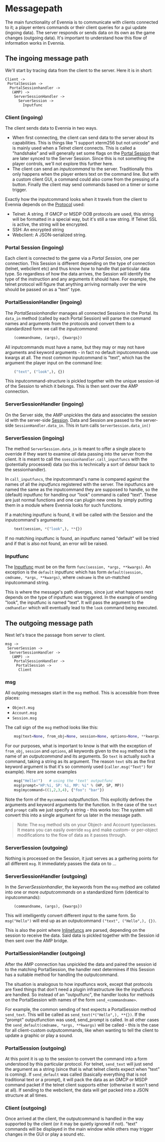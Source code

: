 # Messagepath


The main functionality of Evennia is to communicate with clients connected to it; a player enters
commands or their client queries for a gui update (ingoing data). The server responds or sends data
on its own as the game changes (outgoing data). It's important to understand how this flow of
information works in Evennia.

## The ingoing message path

We'll start by tracing data from the client to the server. Here it is in short:

    Client ->
     PortalSession ->
      PortalSessionhandler ->
       (AMP) ->
        ServerSessionHandler ->
          ServerSession ->
            Inputfunc

### Client (ingoing)

The client sends data to Evennia in two ways.

 - When first connecting, the client can send data to the server about its
 capabilities. This is things like "I support xterm256 but not unicode" and is
 mainly used when a Telnet client connects. This is called a "handshake" and
 will generally set some flags on the [Portal Session](Component/Portal-And-Server) that
 are later synced to the Server Session. Since this is not something the player
 controls, we'll not explore this further here.
 - The client can send an *inputcommand* to the server. Traditionally this only
 happens when the player enters text on the command line. But with a custom
 client GUI, a command could also come from the pressing of a button. Finally
 the client may send commands based on a timer or some trigger.

Exactly how the inputcommand looks when it travels from the client to Evennia
depends on the [Protocol](Concept/Custom-Protocols) used:
 - Telnet: A string. If GMCP or MSDP OOB protocols are used, this string will
 be formatted in a special way, but it's still a raw string. If Telnet SSL is
 active, the string will be encrypted.
 - SSH: An encrypted string
 - Webclient: A JSON-serialized string.

### Portal Session (ingoing)

Each client is connected to the game via a *Portal Session*, one per connection. This Session is
different depending on the type of connection (telnet, webclient etc) and thus know how to handle
that particular data type. So regardless of how the data arrives, the Session will identify the type
of the instruction and any arguments it should have. For example, the telnet protocol will figure
that anything arriving normally over the wire should be passed on as a "text" type.

### PortalSessionHandler (ingoing)

The *PortalSessionhandler* manages all connected Sessions in the Portal. Its `data_in` method
(called by each Portal Session) will parse the command names and arguments from the protocols and
convert them to a standardized form we call the *inputcommand*:

```python
    (commandname, (args), {kwargs})
```

All inputcommands must have a name, but they may or may not have arguments and keyword arguments -
in fact no default inputcommands use kwargs at all. The most common inputcommand is "text", which
has the argument the player input on the command line:

```python
    ("text", ("look",), {})
```

This inputcommand-structure is pickled together with the unique session-id of the Session to which
it belongs. This is then sent over the AMP connection.

### ServerSessionHandler (ingoing)

On the Server side, the AMP unpickles the data and associates the session id with the server-side
[Session](Component/Sessions). Data and Session are passed to the server-side `SessionHandler.data_in`. This
in turn calls `ServerSession.data_in()`

### ServerSession (ingoing)

The method `ServerSession.data_in` is meant to offer a single place to override if they want to
examine *all* data passing into the server from the client. It is meant to call the
`ssessionhandler.call_inputfuncs` with the (potentially processed) data (so this is technically a
sort of detour back to the sessionhandler).

In `call_inputfuncs`, the inputcommand's name is compared against the names of all the *inputfuncs*
registered with the server. The inputfuncs are named the same as the inputcommand they are supposed
to handle, so the (default) inputfunc for handling our "look" command is called "text". These are
just normal functions and one can plugin new ones by simply putting them in a module where Evennia
looks for such functions.

If a matching inputfunc is found, it will be called with the Session and the inputcommand's
arguments:

```python
    text(session, *("look",), **{})
```

 If no matching inputfunc is found, an inputfunc named "default" will be tried and if that is also
not found, an error will be raised.

### Inputfunc

The [Inputfunc](Component/Inputfuncs) must be on the form `func(session, *args, **kwargs)`. An exception is
the `default` inputfunc which has form `default(session, cmdname, *args, **kwargs)`, where `cmdname`
is the un-matched inputcommand string.

This is where the message's path diverges, since just what happens next depends on the type of
inputfunc was triggered. In the example of sending "look", the inputfunc is named "text". It will
pass the argument to the `cmdhandler` which will eventually lead to the `look` command being
executed.


## The outgoing message path

Next let's trace the passage from server to client.

    msg ->
     ServerSession ->
      ServerSessionHandler ->
       (AMP) ->
        PortalSessionHandler ->
         PortalSession ->
          Client

### msg

All outgoing messages start in the `msg` method. This is accessible from three places:

 - `Object.msg`
 - `Account.msg`
 - `Session.msg`

The call sign of the `msg` method looks like this:

```python
    msg(text=None, from_obj=None, session=None, options=None, **kwargs)
```

For our purposes, what is important to know is that with the exception of `from_obj`, `session` and
`options`, all keywords given to the `msg` method is the name of an *outputcommand* and its
arguments. So `text` is actually such a command, taking a string as its argument. The reason `text`
sits as the first keyword argument is that it's so commonly used (`caller.msg("Text")` for example).
Here are some examples

```python
    msg("Hello!")   # using the 'text' outputfunc
    msg(prompt="HP:%i, SP: %i, MP: %i" % (HP, SP, MP))
    msg(mycommand=((1,2,3,4), {"foo": "bar"})

```
Note the form of the `mycommand` outputfunction. This explicitly defines the arguments and keyword
arguments for the function. In the case of the `text` and `prompt` calls we just specify a string -
this works too: The system will convert this into a single argument for us later in the message
path.

> Note: The `msg` method sits on your Object- and Account typeclasses. It means you can easily
override `msg` and make custom- or per-object modifications to the flow of data as it passes
through.

### ServerSession (outgoing)

Nothing is processed on the Session, it just serves as a gathering points for all different `msg`.
It immediately passes the data on to ...

### ServerSessionHandler (outgoing)

In the *ServerSessionhandler*, the keywords from the `msg` method are collated into one or more
*outputcommands* on a standardized form (identical to inputcommands):

```
    (commandname, (args), {kwargs})
```

This will intelligently convert different input to the same form. So `msg("Hello")` will end up as
an outputcommand `("text", ("Hello",), {})`.

This is also the point where [Inlinefuncs](Concept/TextTags#inline-functions) are parsed, depending on the
session to receive the data. Said data is pickled together with the Session id then sent over the
AMP bridge.

### PortalSessionHandler (outgoing)

After the AMP connection has unpickled the data and paired the session id to the matching
PortalSession, the handler next determines if this Session has a suitable method for handling the
outputcommand.

The situation is analogous to how inputfuncs work, except that protocols are fixed things that don't
need a plugin infrastructure like the inputfuncs are handled. So instead of an "outputfunc", the
handler looks for methods on the PortalSession with names of the form `send_<commandname>`.

For example, the common sending of text expects a PortalSession method `send_text`. This will be
called as `send_text(*("Hello",), **{})`. If the "prompt" outputfunction was used, send_prompt is
called. In all other cases the `send_default(cmdname, *args, **kwargs)` will be called - this is the
case for all client-custom outputcommands, like when wanting to tell the client to update a graphic
or play a sound.

### PortalSession (outgoing)

At this point it is up to the session to convert the command into a form understood by this
particular protocol. For telnet, `send_text` will just send the argument as a string (since that is
what telnet clients expect when "text" is coming). If `send_default` was called (basically
everything that is not traditional text or a prompt), it will pack the data as an GMCP or MSDP
command packet if the telnet client supports either (otherwise it won't send at all). If sending to
the webclient, the data will get packed into a JSON structure at all times.

### Client (outgoing)

Once arrived at the client, the outputcommand is handled in the way supported by the client (or it
may be quietly ignored if not). "text" commands will be displayed in the main window while others
may trigger changes in the GUI or play a sound etc.
